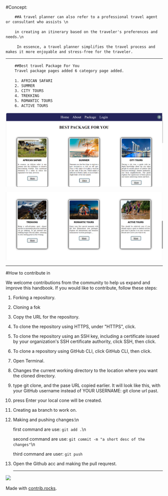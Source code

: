 #Concept:

        ##A travel planner can also refer to a professional travel agent or consultant who assists \n
        
        in creating an itinerary based on the traveler's preferences and needs.\n
        
         In essence, a travel planner simplifies the travel process and makes it more enjoyable and stress-free for the traveler.


---
        ##Best travel Package For You
        Travel package pages added 6 category page added.

        1. AFRICAN SAFARI
        2. SUMMER
        3. CITY TOURS
        4. TREKKING
        5. ROMANTIC TOURS
        6. ACTIVE TOURS

   ![Screenshot](./image/pack1.png)


![Screenshot](./image/pack2.png)


---
#How to contribute in 

 We welcome contributions from the community to help us expand and improve this handbook. If you would like to contribute, follow these steps:


1. Forking a repository.
2. Cloning a fok
3. Copy the URL for the repository.

4. To clone the repository using HTTPS, under       "HTTPS", click.

5. To clone the repository using an SSH key, including a certificate issued by your organization's SSH certificate authority, click SSH, then click.

6. To clone a repository using GitHub CLI, click GitHub CLI, then click.


7. Open Terminal.
8. Changes the current working directory to the location where you want the cloned directory.
9. type git clone, and the pase URL copied earlier. It will look like this, with your GitHub username instead of YOUR USERNAME:
   git clone url past.
10. press Enter your local cone will be created.
11. Creating aa branch to work on.
12. Making and pushing changes:\n

    first command are use: `git add .`\n

    second command are use: `git commit -m "a short desc of the changes"`\n

    third command are user: `git push`

13. Open the Github acc and making the pull requrest.


    ---



<a href="https://github.com/anjali0828/my-first-repo/graphs/contributors">
  <img src="https://contrib.rocks/image?repo=anjali0828/my-first-repo" />
</a>

Made with [contrib.rocks](https://contrib.rocks).


